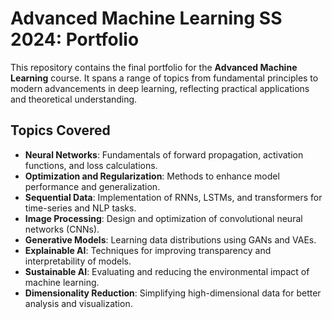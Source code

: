 # Advanced Machine Learning SS 2024: Portfolio

This repository contains the final portfolio for the **Advanced Machine Learning** course. It spans a range of topics from fundamental principles to modern advancements in deep learning, reflecting practical applications and theoretical understanding.

## Topics Covered

- **Neural Networks**: Fundamentals of forward propagation, activation functions, and loss calculations.
- **Optimization and Regularization**: Methods to enhance model performance and generalization.
- **Sequential Data**: Implementation of RNNs, LSTMs, and transformers for time-series and NLP tasks.
- **Image Processing**: Design and optimization of convolutional neural networks (CNNs).
- **Generative Models**: Learning data distributions using GANs and VAEs.
- **Explainable AI**: Techniques for improving transparency and interpretability of models.
- **Sustainable AI**: Evaluating and reducing the environmental impact of machine learning.
- **Dimensionality Reduction**: Simplifying high-dimensional data for better analysis and visualization.
